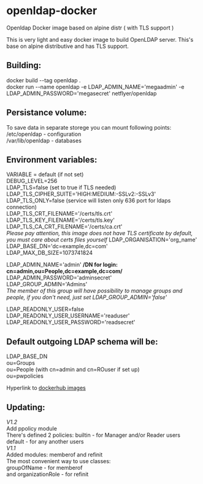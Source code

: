 # openldap-docker
Openldap Docker image based on alpine distr ( with TLS support ) 

This is very light and easy docker image to build OpenLDAP server. This's base on alpine distributive and has TLS support.

## Building:  
docker build --tag openldap .  
docker run --name openldap -e LDAP_ADMIN_NAME='megaadmin' -e LDAP_ADMIN_PASSWORD='megasecret' netflyer/openldap

## Persistance volume:  
To save data in separate storege you can mount following points:  
/etc/openldap - configuration  
/var/lib/openldap - databases

## Environment variables:  
VARIABLE = default (if not set)  
DEBUG_LEVEL=256  
LDAP_TLS=false (set to true if TLS needed)  
LDAP_TLS_CIPHER_SUITE='HIGH:MEDIUM:-SSLv2:-SSLv3'  
LDAP_TLS_ONLY=false (service will listen only 636 port for ldaps connection)  
LDAP_TLS_CRT_FILENAME='/certs/tls.crt'  
LDAP_TLS_KEY_FILENAME='/certs/tls.key'  
LDAP_TLS_CA_CRT_FILENAME='/certs/ca.crt'  
*Please pay attention, this image does not have TLS certificate by default, you must care about certs files yourself*
LDAP_ORGANISATION='org_name'  
LDAP_BASE_DN='dc=example,dc=com'  
LDAP_MAX_DB_SIZE=1073741824  

LDAP_ADMIN_NAME='admin'  **/DN for login: cn=admin,ou=People,dc=example,dc=com/**  
LDAP_ADMIN_PASSWORD='adminsecret'  
LDAP_GROUP_ADMIN='Admins'   
*The member of this group will have possibility to manage groups and people, if you don't need, just set LDAP_GROUP_ADMIN='false'*

LDAP_READONLY_USER=false  
LDAP_READONLY_USER_USERNAME='readuser'  
LDAP_READONLY_USER_PASSWORD='readsecret'  

## Default outgoing LDAP schema will be:
LDAP_BASE_DN  
ou=Groups  
ou=People (with cn=admin and cn=ROuser if set up)  
ou=pwpolicies

Hyperlink to [dockerhub images](https://hub.docker.com/r/netflyer/openldap)

## Updating:
*V1.2*   
Add ppolicy module   
There's defined 2 policies: builtin - for Manager and/or Reader users   
default - for any another users   
*V1.1*   
Added modules: memberof and refinit   
The most convenient way to use classes:   
groupOfName - for memberof   
and organizationRole - for refinit   

